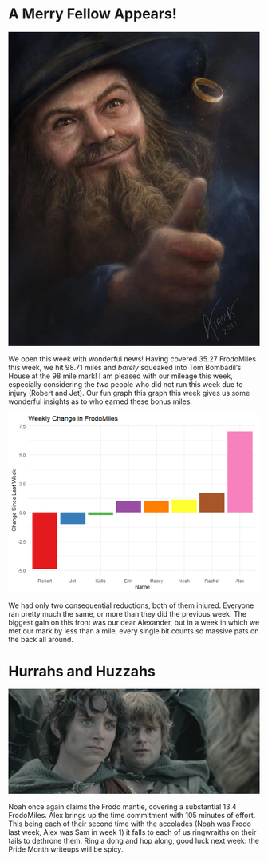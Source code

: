 # A Merry Fellow Appears!

![It’s not Jack Black, It’s Tom Brown!](Images/TomBombadil.png)

We open this week with wonderful news! Having covered 35.27 FrodoMiles
this week, we hit 98.71 miles and *barely* squeaked into Tom Bombadil’s
House at the 98 mile mark! I am pleased with our mileage this week,
especially considering the *two* people who did not run this week due to
injury (Robert and Jet). Our fun graph this graph this week gives us
some wonderful insights as to who earned these bonus miles:

![](Weekly_3_files/figure-markdown_strict/PerPersonChange-1.png)

We had only two consequential reductions, both of them injured. Everyone
ran pretty much the same, or more than they did the previous week. The
biggest gain on this front was our dear Alexander, but in a week in
which we met our mark by less than a mile, every single bit counts so
massive pats on the back all around.

# Hurrahs and Huzzahs

![Next week, they’ll be gay](Images/FrodoAndSam2.png)

Noah once again claims the Frodo mantle, covering a substantial 13.4
FrodoMiles. Alex brings up the time commitment with 105 minutes of
effort. This being each of their second time with the accolades (Noah
was Frodo last week, Alex was Sam in week 1) it falls to each of us
ringwraiths on their tails to dethrone them. Ring a dong and hop along,
good luck next week: the Pride Month writeups will be spicy.
